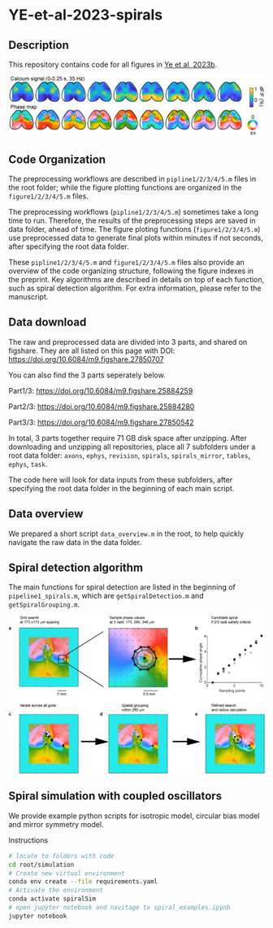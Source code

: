 # YE-et-al-2023-spirals

## Description
This repository contains code for all figures in [Ye et al, 2023b](https://doi.org/10.1101/2023.12.07.570517).



![Spirals](https://github.com/zhiwen10/YE-et-al-2023-spirals/blob/main/images/spirals.png)

## Code Organization 
The preprocessing workflows are described in `pipline1/2/3/4/5.m` files in the root folder; 
while the figure plotting functions are organized in the `figure1/2/3/4/5.m` files.

The preprocessing workflows (`pipline1/2/3/4/5.m`) sometimes take a long time to run. Therefore, the results of the preprocessing steps are saved in data folder, ahead of time.
The figure ploting functions (`figure1/2/3/4/5.m`) use preprocessed data to generate final plots within minutes if not seconds, after specifying the root data folder.

These `pipline1/2/3/4/5.m` and `figure1/2/3/4/5.m` files also provide an overview of the code organizing structure, following the figure indexes in the preprint. Key algorithms are described in details on top of each function, such as spiral detection algorithm. For extra information, please refer to the manuscript.


## Data download
The raw and preprocessed data are divided into 3 parts, and shared on figshare.
They are all listed on this page with DOI: https://doi.org/10.6084/m9.figshare.27850707

You can also find the 3 parts seperately below.

Part1/3: https://doi.org/10.6084/m9.figshare.25884259

Part2/3: https://doi.org/10.6084/m9.figshare.25884280

Part3/3: https://doi.org/10.6084/m9.figshare.27850542

In total, 3 parts together require 71 GB disk space after unzipping.
After downloading and unzipping all repositories, place all 7 subfolders under a root data folder:
`axons`, `ephys`, `revision`, `spirals`, `spirals_mirror`, `tables`, `ephys`, `task`.

The code here will look for data inputs from these subfolders, after specifying the root data folder in the beginning of each main script.

## Data overview
We prepared a short script `data_overview.m` in the root, to help quickly navigate the raw data in the data folder.


## Spiral detection algorithm
The main functions for spiral detection are listed in the beginning of `pipeline1_spirals.m`, 
which are `getSpiralDetection.m` and `getSpiralGrouping.m`.



![Pipeline](https://github.com/zhiwen10/YE-et-al-2023-spirals/blob/main/images/pipeline.png)

## Spiral simulation with coupled oscillators
We provide example python scripts for isotropic model, circular bias model and mirror symmetry model.

Instructions
```bash
# locate to folders with code
cd root/simulation
# Create new virtual environment
conda env create --file requirements.yaml
# Activate the environment
conda activate spiralSim
# open jupyter notebook and navitage to spiral_examples.ipynb
jupyter notebook
```

